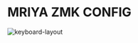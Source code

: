 # MRIYA ZMK CONFIG

![keyboard-layout](https://user-images.githubusercontent.com/92160671/234647162-bfd1df93-e56f-4a47-8fef-0e351655ade6.jpg)
